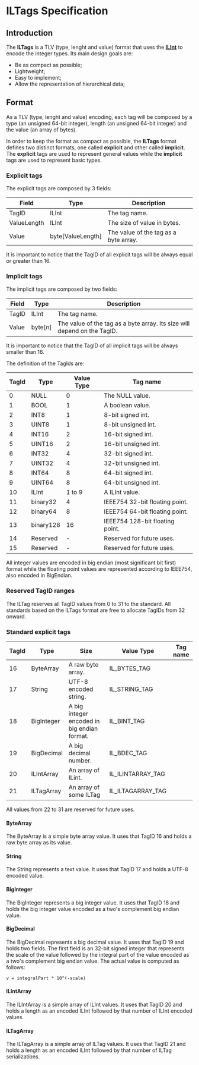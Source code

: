 # ILTags Specification

## Introduction

The **ILTags** is a TLV (type, lenght and value) format that uses the 
[**ILInt**](https://github.com/interlockledger/specification/tree/master/ILInt)
to encode the integer types. Its main design goals are:

* Be as compact as possible;
* Lightweight;
* Easy to implement;
* Allow the representation of hierarchical data;

## Format

As a TLV (type, lenght and value) encoding, each tag will be composed by a type (an
unsigned 64-bit integer), length (an unsigned 64-bit integer) and the value (an array
of bytes).

In order to keep the format as compact as possible, the **ILTags** format defines two
distinct formats, one called **explicit** and other called **implicit**. The **explicit** tags are used to represent general values while the **implicit** tags are used to represent basic types.

### Explicit tags

The explicit tags are composed by 3 fields:

Field | Type | Description
----- | ---- | -----------
TagID | ILInt | The tag name.
ValueLength | ILInt | The size of value in bytes.
Value | byte[ValueLength] | The value of the tag as a byte array.

It is important to notice that the TagID of all explicit tags will be always equal or greater than 16.

### Implicit tags

The implicit tags are composed by two fields:

Field | Type | Description
----- | ---- | -----------
TagID | ILInt | The tag name.
Value | byte[n] | The value of the tag as a byte array. Its size will depend on the TagID.

It is important to notice that the TagID of all implicit tags will be always smaller than 16.

The definition of the TagIds are:

TagId | Type | Value Type | Tag name
----- | ---- | ---------- | --------
0 | NULL | 0 | The NULL value. | IL_NULL_TAG
1 | BOOL | 1 | A boolean value. | IL_BOOL_TAG
2 | INT8 | 1 | 8-bit signed int. | IL_INT8_TAG
3 | UINT8 | 1 | 8-bit unsigned int. | IL_UINT8_TAG
4 | INT16 | 2 | 16-bit signed int. | IL_INT16_TAG
5 | UINT16 | 2 | 16-bit unsigned int. | IL_UINT16_TAG
6 | INT32 | 4 | 32-bit signed int. | IL_INT32_TAG
7 | UINT32 | 4 | 32-bit unsigned int. | IL_UINT32_TAG
8 | INT64 | 8 | 64-bit signed int. | IL_INT64_TAG
9 | UINT64 | 8 | 64-bit unsigned int. | IL_UINT64_TAG
10 | ILInt | 1 to 9 | A ILInt value. | IL_ILINT_TAG
11 | binary32 | 4 | IEEE754 32-bit floating point. | IL_BIN32_TAG
12 | binary64 | 8 | IEEE754 64-bit floating point. | IL_BIN64_TAG
13 | binary128 | 16 | IEEE754 128-bit floating point. | IL_BIN128_TAG
14 | Reserved | - | Reserved for future uses. | -
15 | Reserved | - | Reserved for future uses. | -

All integer values are encoded in big endian (most significant bit first) format while
the floating point values are represented according to IEEE754, also encoded in BigEndian.

### Reserved TagID ranges

The ILTag reserves all TagID values from 0 to 31 to the standard. All standards based on the ILTags format are free to allocate TagIDs from 32 onward.

### Standard explicit tags

TagId | Type | Size | Value Type | Tag name
----- | ---- | ---- | ---------- | --------
16 | ByteArray | A raw byte array. | IL_BYTES_TAG
17 | String |  UTF-8 encoded string. | IL_STRING_TAG
18 | BigInteger | A big integer encoded in big endian format. | IL_BINT_TAG
19 | BigDecimal | A big decimal number. | IL_BDEC_TAG
20 | ILIntArray | An array of ILint. | IL_ILINTARRAY_TAG
21 | ILTagArray | An array of some ILTag | IL_ILTAGARRAY_TAG

All values from 22 to 31 are reserved for future uses.

#### ByteArray

The ByteArray is a simple byte array value. It uses that TagID 16 and holds a raw byte array as its value.

#### String

The String represents a text value. It uses that TagID 17 and holds a UTF-8 encoded value.

#### BigInteger

The BigInteger represents a big integer value. It uses that TagID 18 and holds the big integer value encoded as a two's complement big endian value.

#### BigDecimal

The BigDecimal represents a big decimal value. It uses that TagID 19 and holds two fields. The first field is an 32-bit signed integer that represents the scale of the value followed by the integral part of the value encoded as a two's complement big endian value. The actual value is computed as follows:

    v = integralPart * 10^(-scale)

#### ILIntArray

The ILIntArray is a simple array of ILInt values. It uses that TagID 20 and holds a length as an encoded ILInt followed by that number of ILInt encoded values.

#### ILTagArray

The ILTagArray is a simple array of ILTag values. It uses that TagID 21 and holds a length as an encoded ILInt followed by that number of ILTag serializations.